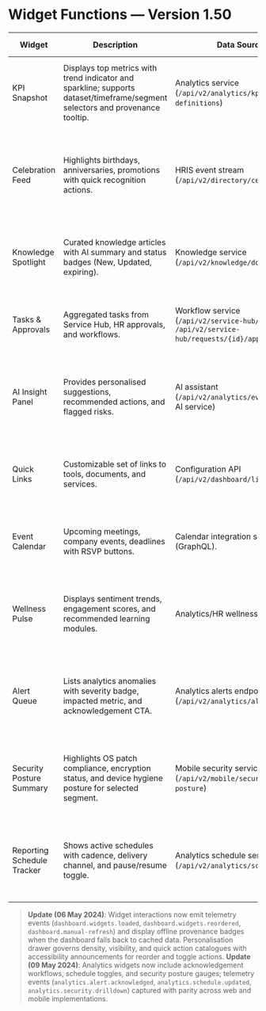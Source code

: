 # Widget Functions — Version 1.50

| Widget | Description | Data Source | Personalisation Rules | Accessibility Notes |
| --- | --- | --- | --- | --- |
| KPI Snapshot | Displays top metrics with trend indicator and sparkline; supports dataset/timeframe/segment selectors and provenance tooltip. | Analytics service (`/api/v2/analytics/kpi-definitions`) | Shows KPIs relevant to user’s department and role; admins can pin global KPIs. | Provide textual summary for screen readers; sparkline hidden when high-contrast mode enabled. |
| Celebration Feed | Highlights birthdays, anniversaries, promotions with quick recognition actions. | HRIS event stream (`/api/v2/directory/celebrations`) | Prioritises direct reports and cross-functional squads; includes upcoming events for next 7 days. | Buttons sized 48px, includes `aria-live="polite"` updates for new events. |
| Knowledge Spotlight | Curated knowledge articles with AI summary and status badges (New, Updated, expiring). | Knowledge service (`/api/v2/knowledge/documents`) | Weighted by user’s recent searches, compliance obligations, and persona. | Ensure summary text truncated with ellipsis and `title` attribute for full content; accessible tags list. |
| Tasks & Approvals | Aggregated tasks from Service Hub, HR approvals, and workflows. | Workflow service (`/api/v2/service-hub/requests`, `/api/v2/service-hub/requests/{id}/approval`) | Prioritises overdue and high-SLA items; can filter by origin. | Keyboard shortcuts for accept/decline; focus states visible in all themes. |
| AI Insight Panel | Provides personalised suggestions, recommended actions, and flagged risks. | AI assistant (`/api/v2/analytics/events/stream`, AI service) | Learns from user behaviour; toggles for opting into categories (productivity, compliance, wellbeing). | Provide disclaimers for AI-generated content; ensure `aria-describedby` includes context message. |
| Quick Links | Customizable set of links to tools, documents, and services. | Configuration API (`/api/v2/dashboard/links`) | Pre-populated with role-specific defaults; users can pin/unpin items. | Manageable via keyboard reordering controls; ensures focus returns to trigger after editing. |
| Event Calendar | Upcoming meetings, company events, deadlines with RSVP buttons. | Calendar integration service (GraphQL). | Shows events for teams and company; user can subscribe to categories. | Calendar accessible in list view for screen readers; ensures date/time format localised. |
| Wellness Pulse | Displays sentiment trends, engagement scores, and recommended learning modules. | Analytics/HR wellness API. | Tailored by department engagement metrics; red flags escalate to managers. | Provide summary text alternative to charts; ensure colour-coded statuses accompanied by icons and text labels. |
| Alert Queue | Lists analytics anomalies with severity badge, impacted metric, and acknowledgement CTA. | Analytics alerts endpoint (`/api/v2/analytics/alerts`) | Defaults to team-specific alerts; executives can view organisation-wide with filter controls. | Acknowledgement buttons expose keyboard shortcuts; status updates announced via `aria-live`. |
| Security Posture Summary | Highlights OS patch compliance, encryption status, and device hygiene posture for selected segment. | Mobile security service (`/api/v2/mobile/security-posture`) | Persona determines default segment; managers can drill into team-level breakdowns. | Provide descriptive labels for gauges; include textual remediation guidance for colour-coded states. |
| Reporting Schedule Tracker | Shows active schedules with cadence, delivery channel, and pause/resume toggle. | Analytics schedule service (`/api/v2/analytics/schedules`) | Surface personal subscriptions first; admins can manage organisation templates with audit trail view. | Toggle confirms via dialog; ensure focus returns to trigger and state change announced for assistive tech. |

> **Update (06 May 2024)**: Widget interactions now emit telemetry events (`dashboard.widgets.loaded`, `dashboard.widgets.reordered`, `dashboard.manual-refresh`) and display offline provenance badges when the dashboard falls back to cached data. Personalisation drawer governs density, visibility, and quick action catalogues with accessibility announcements for reorder and toggle actions.
> **Update (09 May 2024)**: Analytics widgets now include acknowledgement workflows, schedule toggles, and security posture gauges; telemetry events (`analytics.alert.acknowledged`, `analytics.schedule.updated`, `analytics.security.drilldown`) captured with parity across web and mobile implementations.
